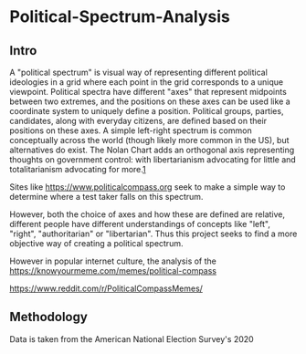 # Political-Spectrum-Analysis

## Intro

A "political spectrum" is visual way of representing different political ideologies in a grid where each point in the grid corresponds to a unique viewpoint. Political spectra have different "axes" that represent midpoints between two extremes, and the positions on these axes can be used like a coordinate system to uniquely define a position. Political groups, parties, candidates, along with everyday citizens, are defined based on their positions on these axes. A simple left-right spectrum is common conceptually across the world (though likely more common in the US), but alternatives do exist. The Nolan Chart adds an orthogonal axis representing thoughts on government control: with libertarianism advocating for little and totalitarianism advocating for more.[1]

Sites like https://www.politicalcompass.org seek to make a simple way to determine where a test taker falls on this spectrum.

However, both the choice of axes and how these are defined are relative, different people have different understandings of concepts like "left", "right", "authoritarian" or "libertarian". Thus this project seeks to find a more objective way of creating a political spectrum.

However in popular internet culture, the analysis of the 
https://knowyourmeme.com/memes/political-compass

https://www.reddit.com/r/PoliticalCompassMemes/



[1]: https://polquiz.com/

## Methodology

Data is taken from the American National Election Survey's 2020 
